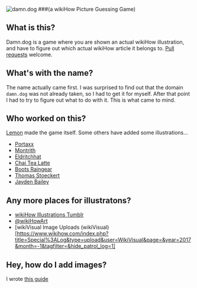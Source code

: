 ![damn.dog](http://damn.dog/img/twitter-card.png)
###(a wikiHow Picture Guessing Game)

## What is this?
Damn.dog is a game where you are shown an actual wikiHow illustration, and have to figure out which actual wikiHow article it belongs to. [Pull requests](https://github.com/AhoyLemon/Damn-Dog/pull/new/gh-pages) welcome.

## What's with the name?
The name actually came first. I was surprised to find out that the domain `damn.dog` was not already taken, so I had to get it for myself. After that point I had to try to figure out what to do with it. This is what came to mind.

## Who worked on this?
[Lemon](https://thefpl.us/meet/lemon) made the game itself. Some others have added some illustrations...

* [Portaxx](https://thefpl.us/meet/portaxx)
* [Montrith](https://thefpl.us/meet/montrith)
* [Eldritchhat](https://github.com/Eldritchhat)
* [Chai Tea Latte](https://thefpl.us/meet/chai-tea-latte)
* [Boots Raingear](https://thefpl.us/meet/boots-raingear)
* [Thomas Stoeckert](https://github.com/thomasstoeckert)
* [Jayden Bailey](https://github.com/jaydenkieran)

## Any more places for illustratons?
* [wikiHow Illustrations Tumblr](http://wikihow-illustrations.tumblr.com/)
* [@wikiHowArt](https://twitter.com/WikiHowArt)
* [wikiVisual Image Uploads (wikiVisual)[https://www.wikihow.com/index.php?title=Special%3ALog&type=upload&user=WikiVisual&page=&year=2017&month=-1&tagfilter=&hide_patrol_log=1]

## Hey, how do I add images?
I wrote [this guide](https://github.com/AhoyLemon/Damn-Dog/wiki/How-To-Add-New-Images-To-Damn.Dog)
